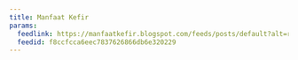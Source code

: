 ```yaml
---
title: Manfaat Kefir
params:
  feedlink: https://manfaatkefir.blogspot.com/feeds/posts/default?alt=rss
  feedid: f8ccfcca6eec7837626866db6e320229
---
```


